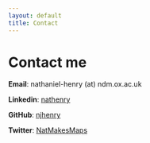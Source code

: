 ```yaml
---
layout: default
title: Contact
---
```


# Contact me

**Email**: nathaniel-henry (at) ndm.ox.ac.uk

**Linkedin**: [nathenry](https://www.linkedin.com/in/nathenry/)

**GitHub**: [njhenry](https://github.com/njhenry)

**Twitter**: [NatMakesMaps](https://twitter.com/NatMakesMaps)
